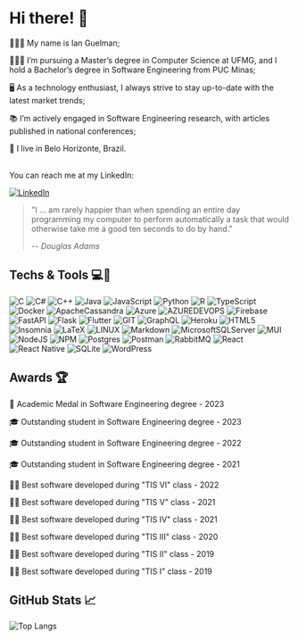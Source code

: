 # Hi there! 👋

👨🏻‍💻 My name is Ian Guelman;

👨🏻‍🎓 I’m pursuing a Master’s degree in Computer Science at UFMG, and I hold a Bachelor’s degree in Software Engineering from PUC Minas;

🖥️ As a technology enthusiast, I always strive to stay up-to-date with the latest market trends;

📚 I’m actively engaged in Software Engineering research, with articles published in national conferences;

📍 I live in Belo Horizonte, Brazil.

<br>
You can reach me at my LinkedIn:

[![LinkedIn](https://img.shields.io/badge/LinkedIn-%230077B5.svg?logo=linkedin&logoColor=white)](https://linkedin.com/in/ianguelman) 

> "I ... am rarely happier than when spending an entire day programming my computer to perform automatically a task that would otherwise take me a good ten seconds to do by hand."
>
> -- <cite>_Douglas Adams_</cite> 

## Techs & Tools 💻🔧
![C](https://img.shields.io/badge/c-%2300599C.svg?style=for-the-badge&logo=c&logoColor=white)
![C#](https://img.shields.io/badge/c%23-%23239120.svg?style=for-the-badge&logo=c-sharp&logoColor=white)
![C++](https://img.shields.io/badge/c++-%2300599C.svg?style=for-the-badge&logo=c%2B%2B&logoColor=white)
![Java](https://img.shields.io/badge/java-%23ED8B00.svg?style=for-the-badge&logo=openjdk&logoColor=white)
![JavaScript](https://img.shields.io/badge/javascript-%23323330.svg?style=for-the-badge&logo=javascript&logoColor=%23F7DF1E)
![Python](https://img.shields.io/badge/python-3670A0?style=for-the-badge&logo=python&logoColor=ffdd54)
![R](https://img.shields.io/badge/r-%23276DC3.svg?style=for-the-badge&logo=r&logoColor=white)
![TypeScript](https://img.shields.io/badge/typescript-%23007ACC.svg?style=for-the-badge&logo=typescript&logoColor=white)
![Docker](https://img.shields.io/badge/docker-%230db7ed.svg?style=for-the-badge&logo=docker&logoColor=white)
![ApacheCassandra](https://img.shields.io/badge/cassandra-%231287B1.svg?style=for-the-badge&logo=apache-cassandra&logoColor=white)
![Azure](https://img.shields.io/badge/azure-%230072C6.svg?style=for-the-badge&logo=microsoftazure&logoColor=white)
![AZUREDEVOPS](https://img.shields.io/badge/azuredevops-0078D7.svg?style=for-the-badge&logo=azuredevops&logoColor=white&color=%230078D7)
![Firebase](https://img.shields.io/badge/firebase-%23039BE5.svg?style=for-the-badge&logo=firebase)
![FastAPI](https://img.shields.io/badge/FastAPI-005571?style=for-the-badge&logo=fastapi)
![Flask](https://img.shields.io/badge/flask-%23000.svg?style=for-the-badge&logo=flask&logoColor=white)
![Flutter](https://img.shields.io/badge/Flutter-%2302569B.svg?style=for-the-badge&logo=Flutter&logoColor=white)
![GIT](https://img.shields.io/badge/Git-fc6d26?style=for-the-badge&logo=git&logoColor=white)
![GraphQL](https://img.shields.io/badge/-GraphQL-E10098?style=for-the-badge&logo=graphql&logoColor=white)
![Heroku](https://img.shields.io/badge/heroku-%23430098.svg?style=for-the-badge&logo=heroku&logoColor=white)
![HTML5](https://img.shields.io/badge/html5-%23E34F26.svg?style=for-the-badge&logo=html5&logoColor=white)
![Insomnia](https://img.shields.io/badge/Insomnia-black?style=for-the-badge&logo=insomnia&logoColor=5849BE)
![LaTeX](https://img.shields.io/badge/latex-%23008080.svg?style=for-the-badge&logo=latex&logoColor=white)
![LINUX](https://img.shields.io/badge/Linux-FCC624?style=for-the-badge&logo=linux&logoColor=black)
![Markdown](https://img.shields.io/badge/markdown-%23000000.svg?style=for-the-badge&logo=markdown&logoColor=white)
![MicrosoftSQLServer](https://img.shields.io/badge/Microsoft%20SQL%20Server-CC2927?style=for-the-badge&logo=microsoft%20sql%20server&logoColor=white)
![MUI](https://img.shields.io/badge/MUI-%230081CB.svg?style=for-the-badge&logo=mui&logoColor=white)
![NodeJS](https://img.shields.io/badge/node.js-6DA55F?style=for-the-badge&logo=node.js&logoColor=white)
![NPM](https://img.shields.io/badge/NPM-%23CB3837.svg?style=for-the-badge&logo=npm&logoColor=white)
![Postgres](https://img.shields.io/badge/postgres-%23316192.svg?style=for-the-badge&logo=postgresql&logoColor=white)
![Postman](https://img.shields.io/badge/Postman-FF6C37?style=for-the-badge&logo=postman&logoColor=white)
![RabbitMQ](https://img.shields.io/badge/rabbitmq-FF6600?style=for-the-badge&logo=rabbitmq&logoColor=white)
![React](https://img.shields.io/badge/react-%2320232a.svg?style=for-the-badge&logo=react&logoColor=%2361DAFB)
![React Native](https://img.shields.io/badge/react_native-%2320232a.svg?style=for-the-badge&logo=react&logoColor=%2361DAFB)
![SQLite](https://img.shields.io/badge/sqlite-%2307405e.svg?style=for-the-badge&logo=sqlite&logoColor=white)
![WordPress](https://img.shields.io/badge/WordPress-%23117AC9.svg?style=for-the-badge&logo=WordPress&logoColor=white)


## Awards 🏆

🏅 Academic Medal in Software Engineering degree - 2023

🎓 Outstanding student in Software Engineering degree - 2023

🎓 Outstanding student in Software Engineering degree - 2022

🎓 Outstanding student in Software Engineering degree - 2021

👨‍💻 Best software developed during "TIS VI" class - 2022

👨‍💻 Best software developed during "TIS V" class - 2021

👨‍💻 Best software developed during "TIS IV" class - 2021

👨‍💻 Best software developed during "TIS III" class - 2020

👨‍💻 Best software developed during "TIS II" class - 2019

👨‍💻 Best software developed during "TIS I" class - 2019


## GitHub Stats 📈
![Top Langs](https://github-readme-stats.vercel.app/api/top-langs/?username=ianguelman&layout=compact&theme=solarized-light&langs_count=10&hide=objective-c,ruby,starlark&card_width=445&bg_color=fffefe)

